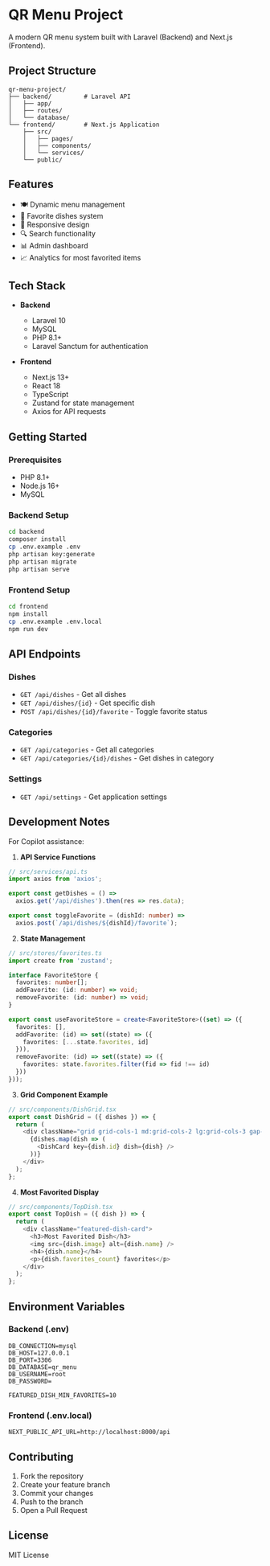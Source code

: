 # QR Menu Project

A modern QR menu system built with Laravel (Backend) and Next.js (Frontend).

## Project Structure

```
qr-menu-project/
├── backend/         # Laravel API
│   ├── app/
│   ├── routes/
│   └── database/
└── frontend/        # Next.js Application
    ├── src/
    │   ├── pages/
    │   ├── components/
    │   └── services/
    └── public/
```

## Features

- 🍽 Dynamic menu management
- 💝 Favorite dishes system
- 📱 Responsive design
- 🔍 Search functionality
- 📊 Admin dashboard
- 📈 Analytics for most favorited items

## Tech Stack

- **Backend**
  - Laravel 10
  - MySQL
  - PHP 8.1+
  - Laravel Sanctum for authentication

- **Frontend**
  - Next.js 13+
  - React 18
  - TypeScript
  - Zustand for state management
  - Axios for API requests

## Getting Started

### Prerequisites

- PHP 8.1+
- Node.js 16+
- MySQL

### Backend Setup

```bash
cd backend
composer install
cp .env.example .env
php artisan key:generate
php artisan migrate
php artisan serve
```

### Frontend Setup

```bash
cd frontend
npm install
cp .env.example .env.local
npm run dev
```

## API Endpoints

### Dishes
- `GET /api/dishes` - Get all dishes
- `GET /api/dishes/{id}` - Get specific dish
- `POST /api/dishes/{id}/favorite` - Toggle favorite status

### Categories
- `GET /api/categories` - Get all categories
- `GET /api/categories/{id}/dishes` - Get dishes in category

### Settings
- `GET /api/settings` - Get application settings

## Development Notes

For Copilot assistance:

1. **API Service Functions**
```typescript
// src/services/api.ts
import axios from 'axios';

export const getDishes = () => 
  axios.get('/api/dishes').then(res => res.data);

export const toggleFavorite = (dishId: number) => 
  axios.post(`/api/dishes/${dishId}/favorite`);
```

2. **State Management**
```typescript
// src/stores/favorites.ts
import create from 'zustand';

interface FavoriteStore {
  favorites: number[];
  addFavorite: (id: number) => void;
  removeFavorite: (id: number) => void;
}

export const useFavoriteStore = create<FavoriteStore>((set) => ({
  favorites: [],
  addFavorite: (id) => set((state) => ({
    favorites: [...state.favorites, id]
  })),
  removeFavorite: (id) => set((state) => ({
    favorites: state.favorites.filter(fid => fid !== id)
  }))
}));
```

3. **Grid Component Example**
```typescript
// src/components/DishGrid.tsx
export const DishGrid = ({ dishes }) => {
  return (
    <div className="grid grid-cols-1 md:grid-cols-2 lg:grid-cols-3 gap-4">
      {dishes.map(dish => (
        <DishCard key={dish.id} dish={dish} />
      ))}
    </div>
  );
};
```

4. **Most Favorited Display**
```typescript
// src/components/TopDish.tsx
export const TopDish = ({ dish }) => {
  return (
    <div className="featured-dish-card">
      <h3>Most Favorited Dish</h3>
      <img src={dish.image} alt={dish.name} />
      <h4>{dish.name}</h4>
      <p>{dish.favorites_count} favorites</p>
    </div>
  );
};
```

## Environment Variables

### Backend (.env)
```
DB_CONNECTION=mysql
DB_HOST=127.0.0.1
DB_PORT=3306
DB_DATABASE=qr_menu
DB_USERNAME=root
DB_PASSWORD=

FEATURED_DISH_MIN_FAVORITES=10
```

### Frontend (.env.local)
```
NEXT_PUBLIC_API_URL=http://localhost:8000/api
```

## Contributing

1. Fork the repository
2. Create your feature branch
3. Commit your changes
4. Push to the branch
5. Open a Pull Request

## License

MIT License
